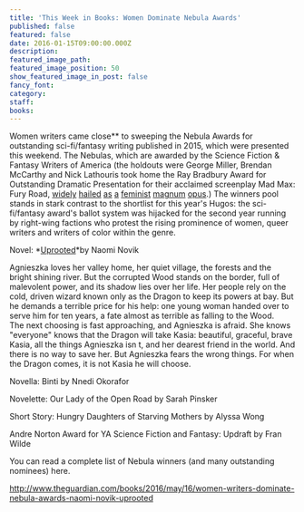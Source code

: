 ```yaml
---
title: 'This Week in Books: Women Dominate Nebula Awards'
published: false
featured: false
date: 2016-01-15T09:00:00.000Z
description:
featured_image_path:
featured_image_position: 50
show_featured_image_in_post: false
fancy_font:
category:
staff:
books:
---
```



Women writers came close\*\* to sweeping the Nebula Awards for outstanding sci-fi/fantasy writing published in 2015, which were presented this weekend. The Nebulas, which are awarded by the Science Fiction & Fantasy Writers of America (the holdouts were George Miller, Brendan McCarthy and Nick Lathouris took home the Ray Bradbury Award for Outstanding Dramatic Presentation for their acclaimed screenplay Mad Max: Fury Road, [widely](http://nypost.com/2015/05/14/why-mad-max-fury-road-is-the-feminist-picture-of-the-year/) [hailed](http://www.theverge.com/2015/5/20/8620229/mad-max-fury-road-anti-feminist-mens-rights-boycott) [as](http://www.hitfix.com/harpy/7-ways-mad-max-fury-road-sublimely-subverts-movie-sexism) [a](https://www.buzzfeed.com/lauriepenny/the-fast-and-the-feminist?utm_term=.jezMv76Gm#.iiok92zm4) [feminist](http://www.themarysue.com/george-miller-feminist-answer-franchise/) [magnum](http://www.theguardian.com/commentisfree/2015/may/27/sexists-are-scared-of-mad-max-because-it-is-a-call-to-dismantle-patriarchies) [opus](http://www.gender-focus.com/2015/05/26/who-killed-the-world-the-complicated-feminism-of-mad-max-fury-road/).) The winners pool stands in stark contrast to the shortlist for this year's Hugos: the sci-fi/fantasy award's ballot system was hijacked for the second year running by right-wing factions who protest the rising prominence of women, queer writers and writers of color within the genre.

Novel: *[Uprooted](http://www.brooklinebooksmith-shop.com/book/9780804179058)*by Naomi Novik

Agnieszka loves her valley home, her quiet village, the forests and the bright shining river. But the corrupted Wood stands on the border, full of malevolent power, and its shadow lies over her life. Her people rely on the cold, driven wizard known only as the Dragon to keep its powers at bay. But he demands a terrible price for his help: one young woman handed over to serve him for ten years, a fate almost as terrible as falling to the Wood.
<br>The next choosing is fast approaching, and Agnieszka is afraid. She knows "everyone" knows that the Dragon will take Kasia: beautiful, graceful, brave Kasia, all the things Agnieszka isn t, and her dearest friend in the world. And there is no way to save her. But Agnieszka fears the wrong things. For when the Dragon comes, it is not Kasia he will choose.

Novella: Binti by Nnedi Okorafor

Novelette: Our Lady of the Open Road by Sarah Pinsker

Short Story: Hungry Daughters of Starving Mothers by Alyssa Wong

Andre Norton Award for YA Science Fiction and Fantasy: Updraft by Fran Wilde

You can read a complete list of Nebula winners (and many outstanding nominees) here.

http://www.theguardian.com/books/2016/may/16/women-writers-dominate-nebula-awards-naomi-novik-uprooted